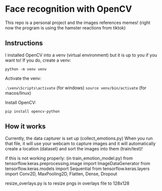 # Face recognition with OpenCV

This repo is a personal project and the images references memes! (right now the program is using the hamster reactions from tiktok)

## Instructions
I installed OpenCV into a venv (virtual environment) but it is up to you if you want to!
If you do, create a venv:
    
`python -m venv venv`

Activate the venv:
    
`.\venv\Scripts\activate` (for windows)
`source venv/bin/activate` (for macos/linux)

Install OpenCV:

`pip install opencv-python`

## How it works
Currently, the data capturer is set up (collect_emotions.py)
When you run that file, it will use your webcam to capture images and it will automatically create a location (dataset) and sort the images into them (train/test)!

if this is not working properly: (in train_emotion_model.py)
from tensorflow.keras.preprocessing.image import ImageDataGenerator
from tensorflow.keras.models import Sequential
from tensorflow.keras.layers import Conv2D, MaxPooling2D, Flatten, Dense, Dropout

resize_overlays.py is to resize pngs in overlays file to 128x128